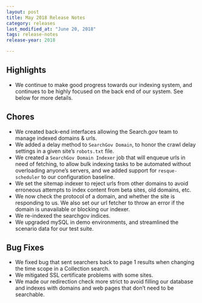 ```yaml
---
layout: post
title: May 2018 Release Notes
category: releases
last_modified_at: "June 20, 2018"
tags: release-notes
release-year: 2018

---
```


## Highlights
* We continue to make good progress towards our indexing system, and continues to be highly focused on the back end of our system. See below for more details.

## Chores
* We created back-end interfaces allowing the Search.gov team to manage indexed domains & urls.
* We added a delay method to `SearchGov Domain`, to honor the crawl delay settings in a given site’s `robots.txt` file.
* We created a `SearchGov Domain Indexer` job that will enqueue urls in need of fetching, to allow bulk indexing tasks to be automated without overloading anyone’s servers, and we added support for `resque-scheduler` to our configuration baseline.
* We set the sitemap indexer to reject urls from other domains to avoid erroneous attempts to index content from beta sites, old domains, etc.
* We now check the protocol of a domain, and whether the site is responding to us. We also set our url fetcher to throw an error if the domain is unavailable or blocking our indexer.
* We re-indexed the searchgov indices.
* We upgraded mySQL in demo environments, and streamlined the scenario data for our test suite.

## Bug Fixes
* We fixed bug that sent searchers back to page 1 results when changing the time scope in a Collection search.
* We mitigated SSL certificate problems with some sites.
* We made our redirection check more strict to avoid filling our database and indexes with domains and web pages that don’t need to be searchable.
